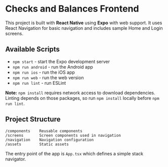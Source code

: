 # Checks and Balances Frontend

This project is built with **React Native** using **Expo** with web support. It uses React Navigation for basic navigation and includes sample Home and Login screens.

## Available Scripts

- `npm start` - start the Expo development server
- `npm run android` - run the Android app
- `npm run ios` - run the iOS app
- `npm run web` - run the web version
- `npm run lint` - run ESLint

**Note:** `npm install` requires network access to download dependencies. Linting depends on those packages, so run `npm install` locally before `npm run lint`.

## Project Structure

```
/components    Reusable components
/screens       Screen components used in navigation
/navigation    Navigation configuration
/assets        Static assets
```

The entry point of the app is `App.tsx` which defines a simple stack navigator.
